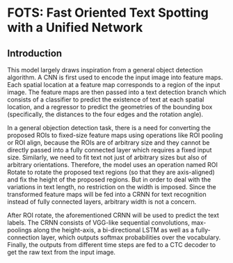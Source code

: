 # FOTS: Fast Oriented Text Spotting with a Unified Network

## Introduction

This model largely draws inspiration from a general object detection algorithm. A CNN is first used to encode the input image into feature maps. Each spatial location at a feature map corresponds to a region of the input image. The feature maps are then passed into a text detection branch which consists of a classifier to predict the existence of text at each spatial location, and a regressor to predict the geometries of the bounding box (specifically, the distances to the four edges and the rotation angle). 

In a general objection detection task, there is a need for converting the proposed ROIs to fixed-size feature maps using operations like ROI pooling or ROI align, because the ROIs are of arbitrary size and they cannot be directly passed into a fully connected layer which requires a fixed input size. Similarly, we need to fit text not just of arbitrary sizes but also of arbitrary orientations. Therefore, the model uses an operation named ROI Rotate to rotate the proposed text regions (so that they are axis-aligned) and fix the height of the proposed regions. But in order to deal with the variations in text length, no restriction on the width is imposed. Since the transformed feature maps will be fed into a CRNN for text recognition instead of fully connected layers, arbitrary width is not a concern. 

After ROI rotate, the aforementioned CRNN will be used to predict the text labels. The CRNN consists of VGG-like sequential convolutions, max-poolings along the height-axis, a bi-directional LSTM as well as a fully-connection layer, which outputs softmax probabilities over the vocabulary. Finally, the outputs from different time steps are fed to a CTC decoder to get the raw text from the input image.